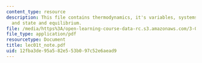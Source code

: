 ```yaml
---
content_type: resource
description: This file contains thermodynamics, it's variables, systems, functions
  and state and equilibrium.
file: /media/https%3A/open-learning-course-data-rc.s3.amazonaws.com/3-012-fundamentals-of-materials-science-fall-2005/12fba3de95a582e553b097c52e6aead9_lec01t_note.pdf
file_type: application/pdf
resourcetype: Document
title: lec01t_note.pdf
uid: 12fba3de-95a5-82e5-53b0-97c52e6aead9
---
```

